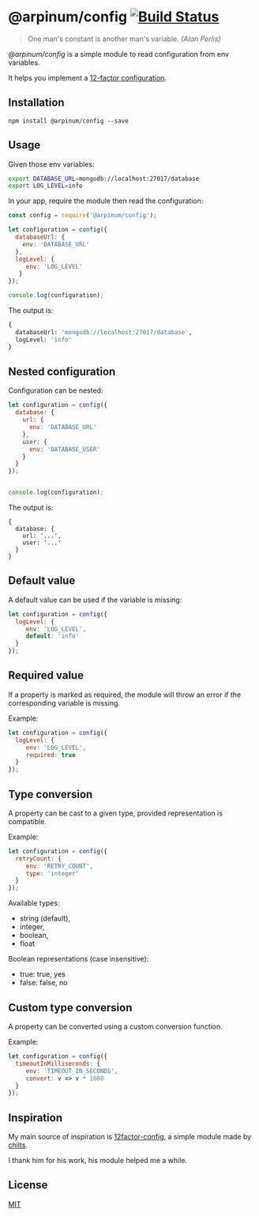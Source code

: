 # @arpinum/config [![Build Status](https://travis-ci.org/arpinum-js-engine/js-config.svg?branch=master)](https://travis-ci.org/arpinum-js-engine/js-config)

> One man's constant is another man's variable.
> <cite>(Alan Perlis)</cite>

*@arpinum/config* is a simple module to read configuration from env variables.

It helps you implement a [12-factor configuration].

## Installation

    npm install @arpinum/config --save

## Usage

Given those env variables:

```bash
export DATABASE_URL=mongodb://localhost:27017/database
export LOG_LEVEL=info
```

In your app, require the module then read the configuration:

```javascript
const config = require('@arpinum/config');

let configuration = config({
  databaseUrl: {
    env: 'DATABASE_URL'
  },
  logLevel: {
     env: 'LOG_LEVEL'
   }
});

console.log(configuration);
```

The output is:

```bash
{
  databaseUrl: 'mongodb://localhost:27017/database',
  logLevel: 'info'
}
```

## Nested configuration

Configuration can be nested:


```javascript
let configuration = config({
  database: {
    url: {
      env: 'DATABASE_URL'
    },
    user: {
      env: 'DATABASE_USER'
    }
  }
});


console.log(configuration);
```

The output is:

```
{
  database: {
    url: '...',
    user: '...'
  }
}
```

## Default value

A default value can be used if the variable is missing:

```javascript
let configuration = config({
  logLevel: {
     env: 'LOG_LEVEL',
     default: 'info'
  }
});
```

## Required value

If a property is marked as required, the module will throw an error if the corresponding variable is missing.

Example:

```javascript
let configuration = config({
  logLevel: {
     env: 'LOG_LEVEL',
     required: true
  }
});
```

## Type conversion

A property can be cast to a given type, provided representation is compatible.

Example:

```javascript
let configuration = config({
  retryCount: {
     env: 'RETRY_COUNT',
     type: 'integer'
  }
});
```

Available types:

* string (default),
* integer,
* boolean,
* float

Boolean representations (case insensitive):

* true: true, yes
* false: false, no

## Custom type conversion

A property can be converted using a custom conversion function.

Example:

```javascript
let configuration = config({
  timeoutInMilliseconds: {
     env: 'TIMEOUT_IN_SECONDS',
     convert: v => v * 1000
  }
});
```

## Inspiration

My main source of inspiration is [12factor-config], a simple module made by [chilts].

I thank him for his work, his module helped me a while.

## License

[MIT](LICENSE)


[12-factor configuration]: https://12factor.net/config
[12factor-config]: https://github.com/chilts/12factor-config
[chilts]: https://github.com/chilts

